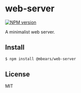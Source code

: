 # web-server

[![NPM version][npm-image]][npm-url]

A minimalist web server.

## Install

```bash
$ npm install @mbears/web-server
```

## License

MIT

[npm-image]: https://img.shields.io/npm/v/@mbears/web-server.svg?style=flat-square
[npm-url]: https://www.npmjs.com/package/@mbears/web-server
